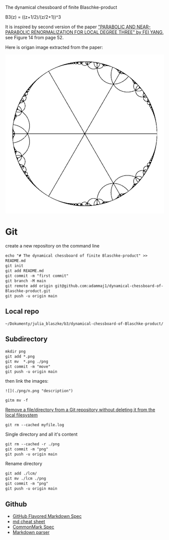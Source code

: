 The dynamical chessboard of finite Blaschke-product

B3(z) = ((z+1/2)/(z/2+1))^3

It is inspired by second version of the paper ["PARABOLIC AND NEAR-PARABOLIC RENORMALIZATION FOR LOCAL DEGREE THREE" by FEI YANG](https://arxiv.org/pdf/1510.00043v2.pdf), see Figure 14 from page 52. 

Here is origan image extracted from the paper: 

![](./png/35.png "original image") 

# Git

create a new repository on the command line

```git
echo "# The dynamical chessboard of finite Blaschke-product" >> README.md
git init
git add README.md
git commit -m "first commit"
git branch -M main
git remote add origin git@github.com:adammaj1/dynamical-chessboard-of-Blaschke-product.git
git push -u origin main
```


## Local repo
```
~/Dokumenty/julia_blaszke/b3/dynamical-chessboard-of-Blaschke-product/
```




## Subdirectory

```git
mkdir png
git add *.png
git mv  *.png ./png
git commit -m "move"
git push -u origin main
```
then link the images:

```txt
![](./png/n.png "description") 

```

```git
gitm mv -f 
```

[Remove a file/directory from a Git repository without deleting it from the local filesystem](https://stackoverflow.com/questions/1143796/remove-a-file-from-a-git-repository-without-deleting-it-from-the-local-filesyste)

```git
git rm --cached myfile.log
```

Single directory and all it's content

```git
git rm --cached -r ./png
git commit -m "png"
git push -u origin main

```


Rename directory

```git
git add ./lcm/
git mv ./lcm ./png 
git commit -m "png"
git push -u origin main

```

## Github
* [GitHub Flavored Markdown Spec](https://github.github.com/gfm/)
* [md cheat sheet](http://mdcheatsheet.com/)
* [CommonMark Spec](https://spec.commonmark.org)
* [Markdown parser ](https://markdown-it.github.io/)

